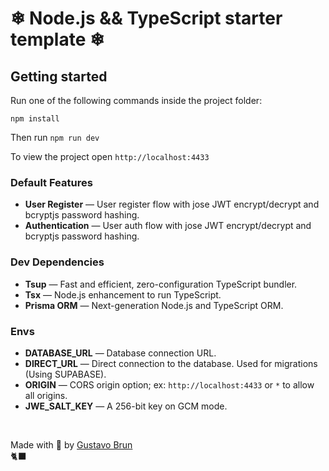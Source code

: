 # ❄ Node.js && TypeScript starter template ❄

## Getting started

Run one of the following commands inside the project folder:

`npm install`

Then run `npm run dev`

To view the project open `http://localhost:4433`

### Default Features

- **User Register** — User register flow with jose JWT encrypt/decrypt and bcryptjs password hashing.
- **Authentication** — User auth flow with jose JWT encrypt/decrypt and bcryptjs password hashing.

### Dev Dependencies

- **Tsup** — Fast and efficient, zero-configuration TypeScript bundler.
- **Tsx** — Node.js enhancement to run TypeScript.
- **Prisma ORM** — Next-generation Node.js and TypeScript ORM.

### Envs

- **DATABASE_URL** — Database connection URL.
- **DIRECT_URL** — Direct connection to the database. Used for migrations (Using SUPABASE).
- **ORIGIN** — CORS origin option; ex: `http://localhost:4433` or `*` to allow all origins.
- **JWE_SALT_KEY** — A 256-bit key on GCM mode.

&nbsp;

Made with 💙 by [Gustavo Brun](https://github.com/Gustavo-Brun/)  
🐈‍⬛

